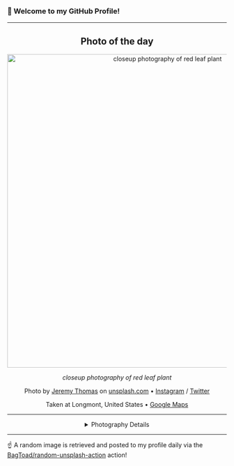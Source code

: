 ### 👋 Welcome to my GitHub Profile!

----
<div align="center">

## Photo of the day
  
  <a href="https://unsplash.com/photos/closeup-photography-of-red-leaf-plant-Qw2CUd_9OWo"><img width="720" src="https://images.unsplash.com/photo-1453959022778-cfda85dbe0f9?crop=entropy&cs=tinysrgb&fit=max&fm=jpg&ixid=M3w1OTQ0OTd8MHwxfHJhbmRvbXx8fHx8fHx8fDE3Mzk3NzI2MDl8&ixlib=rb-4.0.3&q=80&w=1080" alt="closeup photography of red leaf plant"></a>
  
  <em>closeup photography of red leaf plant</em>
  
  <em></em>

  Photo by [Jeremy Thomas](null) on [unsplash.com](https://unsplash.com/) • [Instagram](https://instagram.com/jeremythomasphoto) / [Twitter](https://twitter.com/Jeremytphoto)
  
  Taken at Longmont, United States • [Google Maps](https://www.google.com/maps/search/?api=1&query=40.1672068,-105.1019275)
  
  ---
  
<details>
<summary>Photography Details</summary>
  
| Parameter     | Value |
| ------------- | ----- |
| Camera Model  | Canon EOS REBEL T5 |
| Exposure Time | 1/1000 |
| Aperture      | 2.5 |
| Focal Length  | 50.0 |
| ISO           | 100 |
| Location      | Longmont, United States (United States) |
| Coordinates   | Latitude 40.1672068, Longitude -105.1019275 |

</details>

</div>

----

☝️ A random image is retrieved and posted to my profile daily via the [BagToad/random-unsplash-action](https://github.com/BagToad/random-unsplash-action) action!
